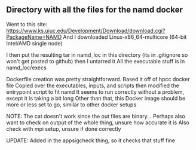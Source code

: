 ## Directory with all the files for the namd docker

Went to this site: https://www.ks.uiuc.edu/Development/Download/download.cgi?PackageName=NAMD
And I downloaded Linux-x86_64-multicore (64-bit Intel/AMD single node)

I then put the resulting tar in namd_loc in this directory (its in .gitignore so won't get posted to github) then I untarred it
All the executable stuff is in namd_loc/execs


Dockerfile creation was pretty straightforward.
Based it off of hpcc docker file
Copied over the executables, inputs, and scripts
then modified the entrypoint script to fit namd
It seems to run correctly without a problem, except it is taking a bit long
Other than that, this Docker image should be more or less set to go, similar to other docker setups


NOTE: The cat doesn't work since the out files are binary... Perhaps also want to check on output of the whole thing, unsure how accurate it is
Also check with mpi setup, unsure if done correctly


UPDATE: Added in the appsigcheck thing, so it checks that stuff fine


